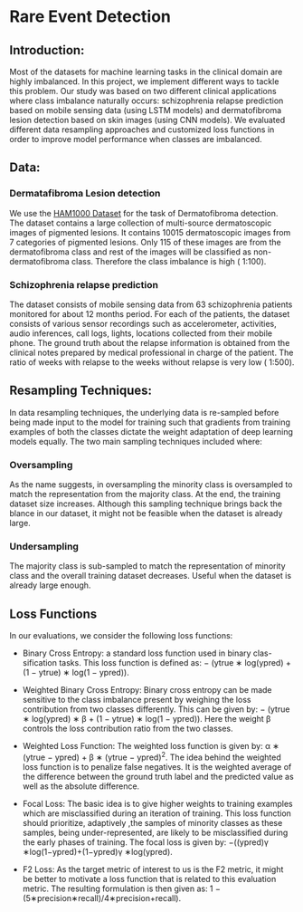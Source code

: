 # Rare Event Detection

## Introduction:

Most of the datasets for machine learning tasks in the clinical domain are highly imbalanced. In this project, we implement different ways to tackle this problem. Our study was based on two different clinical applications where class imbalance naturally occurs: schizophrenia relapse prediction based on mobile sensing data (using LSTM models) and dermatofibroma lesion detection based on skin images (using CNN models). We evaluated different data resampling approaches and customized loss functions in order to improve model performance when classes are imbalanced.

## Data:

### Dermatafibroma Lesion detection

We use the [HAM1000 Dataset](https://www.ncbi.nlm.nih.gov/pmc/articles/PMC6091241/) for the task of Dermatofibroma detection. The dataset contains a large collection of multi-source dermatoscopic images of pigmented lesions. It contains 10015 dermatoscopic images from 7 categories of pigmented lesions. Only 115 of these images are from the dermatofibroma class and rest of the images will be classified as non-dermatofibroma class. Therefore the class imbalance is
high ( 1:100).

### Schizophrenia relapse prediction

The dataset consists of mobile sensing data from 63 schizophrenia patients monitored for about 12 months period. For each of the patients, the dataset consists of various sensor recordings such as accelerometer, activities, audio inferences, call logs, lights, locations collected from their mobile phone. The ground truth about the relapse information is obtained from the clinical notes prepared by medical professional in charge of the patient. The ratio of weeks with relapse to the weeks
without relapse is very low ( 1:500).

## Resampling Techniques:

In data resampling techniques, the underlying data is re-sampled before being made  input to the model for training such that gradients from training examples of both the classes dictate the weight adaptation of deep learning models equally. The two main sampling techniques included where:

### Oversampling

As the name suggests, in oversampling the minority class is oversampled to match
the representation from the majority class. At the end, the training dataset size increases. Although this sampling technique brings back the blance in our dataset, it might not be feasible when the dataset is already large.

### Undersampling

The majority class is sub-sampled to match the representation of minority class and the overall training dataset decreases. Useful when the dataset is already large enough.

## Loss Functions

In our evaluations, we consider the following loss functions:

* Binary Cross Entropy: a standard loss function used in binary clas-
sification tasks. This loss function is defined as: − (ytrue ∗ log(ypred) + (1 − ytrue) ∗ log(1 − ypred)).

* Weighted Binary Cross Entropy: Binary cross entropy can be made sensitive to the class imbalance present by weighing the loss contribution from two classes differently. This can be given by: − (ytrue ∗ log(ypred) ∗ β + (1 − ytrue) ∗ log(1 − ypred)). Here the weight β controls the loss contribution ratio
from the two classes.

* Weighted Loss Function:  The weighted loss function is given by: α ∗ (ytrue − ypred) + β ∗ (ytrue − ypred)<sup>2</sup>. The idea behind the weighted loss function is to penalize false negatives. It is the weighted average of the difference between the ground truth label and the predicted value as well as the absolute difference.

* Focal Loss:  The basic idea is to give higher weights to training examples which are misclassified during an iteration of training. This loss function should prioritize, adaptively ,the samples of minority classes as these samples, being under-represented, are likely to be misclassified during the early phases of training. The focal loss is given by: −((ypred)γ ∗log(1−ypred)+(1−ypred)γ ∗log(ypred).

* F2 Loss:  As the target metric of interest to us is the F2 metric, it might be better to motivate a loss function that is related to this evaluation metric.  The resulting formulation is then given as: 1 − (5∗precision∗recall)/4∗precision+recall).








